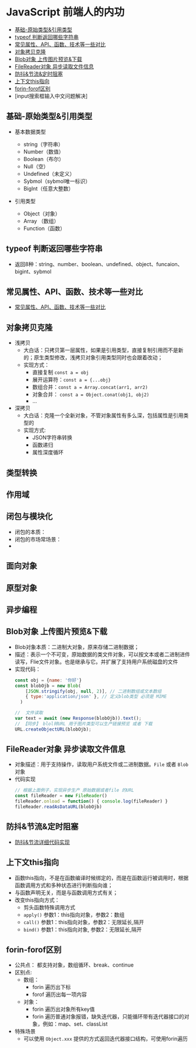 # JavaScript 前端人的内功

* [基础-原始类型&引用类型](#基础-原始类型引用类型)
* [typeof 判断返回哪些字符串](#typeof-判断返回哪些字符串)
* [常见属性、API、函数、技术等一些对比](#常见属性、API、函数、技术等一些对比)
* [对象拷贝克隆](#对象拷贝克隆)
* [Blob对象 上传图片预览&下载](#blob对象-上传图片预览下载)
* [FileReader对象 异步读取文件信息](#filereader对象-异步读取文件信息)
* [防抖&节流&定时阻塞](#防抖节流定时阻塞)
* [上下文this指向](#上下文this指向)
* [forin-forof区别](#forin-forof区别)
* [input搜索框输入中文问题解决]

## 基础-原始类型&引用类型
* 基本数据类型
  * string（字符串）
  * Number（数值）
  * Boolean（布尔）
  * Null（空）
  * Undefined（未定义）
  * Sybmol（sybmol唯一标识）
  * BigInt（任意大整数）

* 引用类型
   * Object（对象）
   * Array （数组）
   * Function（函数）

## typeof 判断返回哪些字符串
* 返回8种：string、number、boolean、undefined、object、funcaion、bigint、sybmol

## 常见属性、API、函数、技术等一些对比
* [常见属性、API、函数、技术等一些对比](./%E5%B8%B8%E8%A7%81%E6%8A%80%E6%9C%AF%E5%AF%B9%E6%AF%94.md)


## 对象拷贝克隆
* 浅拷贝
  * 大白话：只拷贝第一层属性，如果是引用类型，直接复制引用而不是新的；原生类型修改，浅拷贝对象引用类型同时也会跟着改动；
  * 实现方式：
    * 直接复制 `const a = obj`
    * 展开运算符：`const a = {...obj}`
    * 数组合并：`const a = Array.concat(arr1, arr2)`
    * 对象合并： `const a = Object.conat(obj1, obj2)`
    * ...
* 深拷贝
  * 大白话：克隆一个全新对象，不管对象属性有多么深，包括属性是引用类型的
  * 实现方式:
    * JSON字符串转换
    * 函数递归
    * 属性深度循环


## 类型转换

## 作用域

## 闭包与模块化
* 闭包的本质：
* 闭包的市场常场景：
* 

## 面向对象

## 原型对象

## 异步编程

## Blob对象 上传图片预览&下载
* Blob对象本质：二进制大对象，原来存储二进制数据；
* 描述：表示一个不可变，原始数据的类文件对象，可以按文本或者二进制进件读写，Flie文件对象。也是继承与它。并扩展了支持用户系统磁盘的文件
* 实现代码：
  ```javascript
  const obj = {name: '你好'}
  const blobOjb = new Blob(
      [JSON.stringify(obj, null, 2)], // 二进制数组或文本数组 
      { type:'application/json' }, // 定义blob类型 必须是 MIME
    )

  //  文件读取
  var text = await (new Response(blobOjb)).text();
  // 【同步】 blol转URL 用于图片类型可以生产链接预览 或者 下载
  URL.createObjectURL(blobOjb);
  ```

## FileReader对象 异步读取文件信息
* 对象描述：用于支持操作，读取用户系统文件或二进制数据。`File` 或者 `Blob` 对象
* 代码实现
  ```javascript
  // 根据上面例子，实现异步生产 原始数据或者file 的URL
  const fileReader = new FileReader()
  fileReader.onload = function() { console.log(fileReader) }
  fileReader.readAsDataURL(blobOjb)
  ```

## 防抖&节流&定时阻塞
* [防抖&节流详细代码实现](/javaScript/%E8%8A%82%E6%B5%81%E4%B8%8E%E9%98%B2%E6%8A%96/README.md)

## 上下文this指向
* 函数this指向，不是在函数编译时候绑定的，而是在函数运行被调用时，根据函数调用方式和多种状态进行判断指向谁；
* 与函数声明无关，而是与函数调用方式有关；
* 改变this指向方式：
    * 剪头函数特殊调用方式
    * `apply()` 参数1：this指向对象，参数2：数组
    * `call()`  参数1：this指向对象，参数2：无限延长,隔开
    * `bind()`  参数1：this指向对象, 参数2：无限延长,隔开

## forin-forof区别
* 公共点： 都支持对象，数组循环、break、continue
* 区别点:
  * 数组：
    * forin 遍历出下标
    * forof 遍历出每一项内容
  * 对象：
    * forin 遍历出对象所有key值
    * forin 遍历普通对象报错，缺失迭代器，只能循环带有迭代器接口的对象，例如：map、set、classList
* 特殊场景
  * 可以使用 `Object.xxx` 提供的方式返回迭代器接口结构，可使用forin遍历
